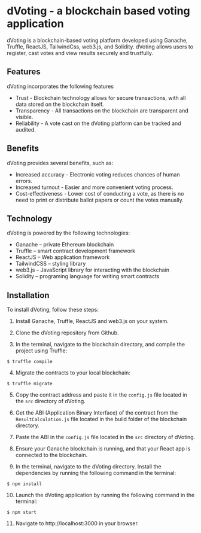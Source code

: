 
# dVoting - a blockchain based voting application

dVoting is a blockchain-based voting platform developed using Ganache, Truffle, ReactJS, TailwindCss, web3.js, and Solidity. dVoting allows users to register, cast votes and view results securely and trustfully.


## Features

dVoting incorporates the following features
* Trust - Blockchain technology allows for secure transactions, with all data stored on the blockchain itself.
* Transparency - All transactions on the blockchain are transparent and visible.
* Reliability - A vote cast on the dVoting platform can be tracked and audited.


## Benefits

dVoting provides several benefits, such as:
* Increased accuracy - Electronic voting reduces chances of human errors.
* Increased turnout - Easier and more convenient voting process.
* Cost-effectiveness - Lower cost of conducting a vote, as there is no need to print or distribute ballot papers or count the votes manually.


## Technology

dVoting is powered by the following technologies:
* Ganache – private Ethereum blockchain
* Truffle – smart contract development framework
* ReactJS – Web application framework
* TailwindCSS – styling library
* web3.js – JavaScript library for interacting with the blockchain 
* Solidity – programing language for writing smart contracts


## Installation

To install dVoting, follow these steps:

1. Install Ganache, Truffle, ReactJS and web3.js on your system.

2. Clone the dVoting repository from Github.

3. In the terminal, navigate to the blockchain directory, and compile the project using Truffle:

```$ truffle compile```

4. Migrate the contracts to your local blockchain:

```$ truffle migrate```

5. Copy the contract address and paste it in the `config.js` file located in the `src` directory of dVoting.

6. Get the ABI (Application Binary Interface) of the contract from the `ResultCalculation.js` file located in the build folder of the blockchain directory.

7. Paste the ABI in the `config.js` file located in the `src` directory of dVoting.

8. Ensure your Ganache blockchain is running, and that your React app is connected to the blockchain.

9. In the terminal, navigate to the dVoting directory. Install the dependencies by running the following command in the terminal:

```$ npm install``` 

10. Launch the dVoting application by running the following command in the terminal:

```$ npm start```

11. Navigate to http://localhost:3000 in your browser.
